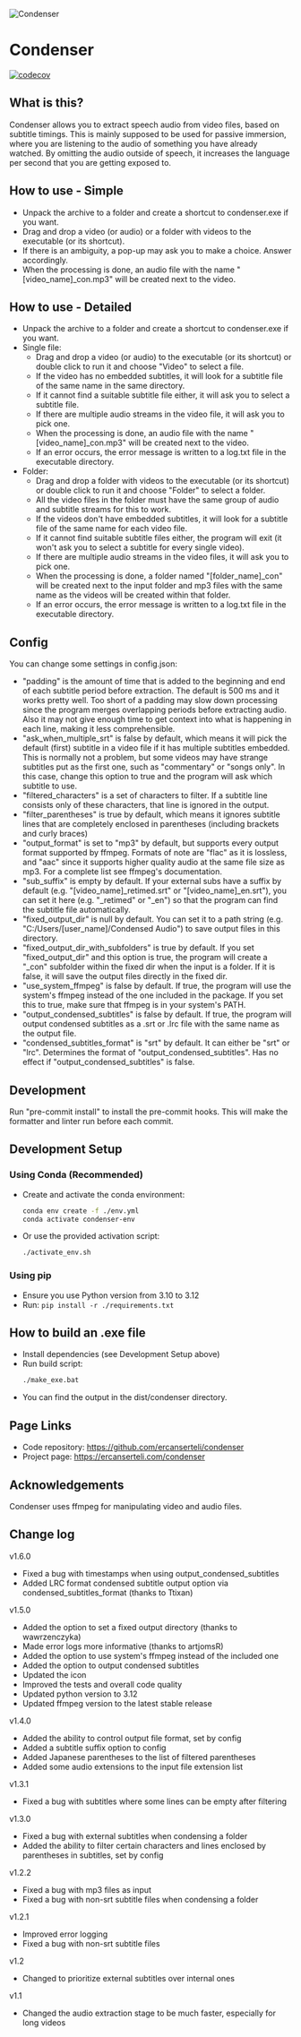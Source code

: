 ![Condenser](./condenser_icon.png)

Condenser
=========

[![codecov](https://codecov.io/gh/ercanserteli/condenser/graph/badge.svg?token=QJZRHMKFKW)](https://codecov.io/gh/ercanserteli/video-condenser)

What is this?
-------------
Condenser allows you to extract speech audio from video files, based on subtitle timings. This is mainly supposed to be used for passive immersion, where you are listening to the audio of something you have already watched. By omitting the audio outside of speech, it increases the language per second that you are getting exposed to.


How to use - Simple
-------------------
* Unpack the archive to a folder and create a shortcut to condenser.exe if you want.
* Drag and drop a video (or audio) or a folder with videos to the executable (or its shortcut).
* If there is an ambiguity, a pop-up may ask you to make a choice. Answer accordingly.
* When the processing is done, an audio file with the name "[video_name]_con.mp3" will be created next to the video.


How to use - Detailed
---------------------
* Unpack the archive to a folder and create a shortcut to condenser.exe if you want.
* Single file:
    * Drag and drop a video (or audio) to the executable (or its shortcut) or double click to run it and choose "Video" to select a file.
    * If the video has no embedded subtitles, it will look for a subtitle file of the same name in the same directory.
    * If it cannot find a suitable subtitle file either, it will ask you to select a subtitle file.
    * If there are multiple audio streams in the video file, it will ask you to pick one.
    * When the processing is done, an audio file with the name "[video_name]_con.mp3" will be created next to the video.
    * If an error occurs, the error message is written to a log.txt file in the executable directory.
* Folder:
    * Drag and drop a folder with videos to the executable (or its shortcut) or double click to run it and choose "Folder" to select a folder.
    * All the video files in the folder must have the same group of audio and subtitle streams for this to work.
    * If the videos don't have embedded subtitles, it will look for a subtitle file of the same name for each video file.
    * If it cannot find suitable subtitle files either, the program will exit (it won't ask you to select a subtitle for every single video).
    * If there are multiple audio streams in the video files, it will ask you to pick one.
    * When the processing is done, a folder named "[folder_name]_con" will be created next to the input folder and mp3 files with the same name as the videos will be created within that folder.
    * If an error occurs, the error message is written to a log.txt file in the executable directory.


Config
------
You can change some settings in config.json:

* "padding" is the amount of time that is added to the beginning and end of each subtitle period before extraction. The default is 500 ms and it works pretty well. Too short of a padding may slow down processing since the program merges overlapping periods before extracting audio. Also it may not give enough time to get context into what is happening in each line, making it less comprehensible.
* "ask_when_multiple_srt" is false by default, which means it will pick the default (first) subtitle in a video file if it has multiple subtitles embedded. This is normally not a problem, but some videos may have strange subtitles put as the first one, such as "commentary" or "songs only". In this case, change this option to true and the program will ask which subtitle to use.
* "filtered_characters" is a set of characters to filter. If a subtitle line consists only of these characters, that line is ignored in the output.
* "filter_parentheses" is true by default, which means it ignores subtitle lines that are completely enclosed in parentheses (including brackets and curly braces)
* "output_format" is set to "mp3" by default, but supports every output format supported by ffmpeg. Formats of note are "flac" as it is lossless, and "aac" since it supports higher quality audio at the same file size as mp3. For a complete list see ffmpeg's documentation.
* "sub_suffix" is empty by default. If your external subs have a suffix by default (e.g. "[video_name]_retimed.srt" or "[video_name]_en.srt"), you can set it here (e.g. "_retimed" or "_en") so that the program can find the subtitle file automatically.
* "fixed_output_dir" is null by default. You can set it to a path string (e.g. "C:/Users/[user_name]/Condensed Audio") to save output files in this directory.
* "fixed_output_dir_with_subfolders" is true by default. If you set "fixed_output_dir" and this option is true, the program will create a "_con" subfolder within the fixed dir when the input is a folder. If it is false, it will save the output files directly in the fixed dir.
* "use_system_ffmpeg" is false by default. If true, the program will use the system's ffmpeg instead of the one included in the package. If you set this to true, make sure that ffmpeg is in your system's PATH.
* "output_condensed_subtitles" is false by default. If true, the program will output condensed subtitles as a .srt or .lrc file with the same name as the output file. 
* "condensed_subtitles_format" is "srt" by default. It can either be "srt" or "lrc". Determines the format of "output_condensed_subtitles". Has no effect if "output_condensed_subtitles" is false.


Development
-----------
Run "pre-commit install" to install the pre-commit hooks. This will make the formatter and linter run before each commit.

Development Setup
------------------
### Using Conda (Recommended)
* Create and activate the conda environment:
  ```bash
  conda env create -f ./env.yml
  conda activate condenser-env
  ```
* Or use the provided activation script:
  ```bash
  ./activate_env.sh
  ```

### Using pip
* Ensure you use Python version from 3.10 to 3.12
* Run: `pip install -r ./requirements.txt`

How to build an .exe file
---------------
* Install dependencies (see Development Setup above)
* Run build script:
  ```bash
  ./make_exe.bat
  ```
* You can find the output in the dist/condenser directory.


Page Links
----------
* Code repository: https://github.com/ercanserteli/condenser
* Project page: https://ercanserteli.com/condenser


Acknowledgements
----------------
Condenser uses ffmpeg for manipulating video and audio files.


Change log
----------
v1.6.0
  * Fixed a bug with timestamps when using output_condensed_subtitles
  * Added LRC format condensed subtitle output option via condensed_subtitles_format (thanks to Ttixan) 

v1.5.0
  * Added the option to set a fixed output directory (thanks to wawrzenczyka)
  * Made error logs more informative (thanks to artjomsR)
  * Added the option to use system's ffmpeg instead of the included one
  * Added the option to output condensed subtitles
  * Updated the icon 
  * Improved the tests and overall code quality
  * Updated python version to 3.12
  * Updated ffmpeg version to the latest stable release

v1.4.0
  * Added the ability to control output file format, set by config
  * Added a subtitle suffix option to config
  * Added Japanese parentheses to the list of filtered parentheses
  * Added some audio extensions to the input file extension list

v1.3.1
  * Fixed a bug with subtitles where some lines can be empty after filtering

v1.3.0
  * Fixed a bug with external subtitles when condensing a folder
  * Added the ability to filter certain characters and lines enclosed by parentheses in subtitles, set by config

v1.2.2
  * Fixed a bug with mp3 files as input
  * Fixed a bug with non-srt subtitle files when condensing a folder

v1.2.1
  * Improved error logging
  * Fixed a bug with non-srt subtitle files

v1.2
  * Changed to prioritize external subtitles over internal ones

v1.1
  * Changed the audio extraction stage to be much faster, especially for long videos
